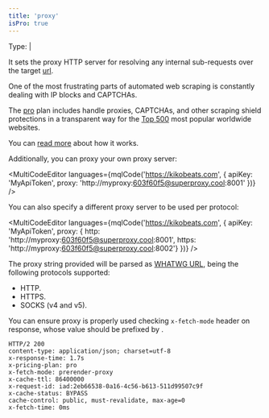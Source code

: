 ```yaml
---
title: 'proxy'
isPro: true
---
```


Type: <TypeContainer><Type children='<boolean>'/> | <Type children='<string>'/></TypeContainer><br/>

It sets the proxy HTTP server for resolving any internal sub-requests over the target [url](/docs/api/parameters/url).

One of the most frustrating parts of automated web scraping is constantly dealing with IP blocks and CAPTCHAs.

The [pro](/docs/api/basics/endpoint) plan includes handle proxies, CAPTCHAs, and other scraping shield protections in a transparent way for the [Top 500](https://github.com/Kikobeats/top-sites) most popular worldwide websites.

You can [read more](/blog/proxy-capabilities) about how it works.

Additionally, you can proxy your own proxy server:

<MultiCodeEditor languages={mqlCode('https://kikobeats.com', { apiKey: 'MyApiToken', proxy: 'http://myproxy:603f60f5@superproxy.cool:8001' })} />

You can also specify a different proxy server to be used per protocol:

<MultiCodeEditor languages={mqlCode('https://kikobeats.com', { apiKey: 'MyApiToken', proxy: { http: 'http://myproxy:603f60f5@superproxy.cool:8001', https: 'http://myproxy:603f60f5@superproxy.cool:8002'} })} />

The proxy string provided will be parsed as [WHATWG URL](https://nodejs.org/api/url.html#url_the_whatwg_url_api), being the following protocols supported:

- HTTP.
- HTTPS.
- SOCKS (v4 and v5).

You can ensure proxy is properly used checking `x-fetch-mode` header on response, whose value should be prefixed by <Type children="'proxy-*'"/>.

```bash{5}
HTTP/2 200
content-type: application/json; charset=utf-8
x-response-time: 1.7s
x-pricing-plan: pro
x-fetch-mode: prerender-proxy
x-cache-ttl: 86400000
x-request-id: iad:2eb66538-0a16-4c56-b613-511d99507c9f
x-cache-status: BYPASS
cache-control: public, must-revalidate, max-age=0
x-fetch-time: 0ms
```

